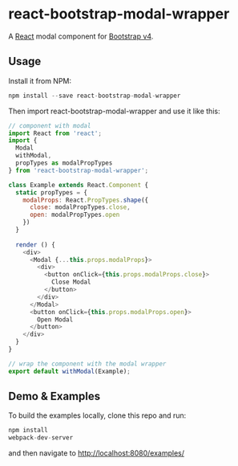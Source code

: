 react-bootstrap-modal-wrapper
=============================
A [React](http://facebook.github.io/react/index.html) modal component for [Bootstrap v4](http://v4-alpha.getbootstrap.com/).

## Usage
Install it from NPM:
```javascript
npm install --save react-bootstrap-modal-wrapper
```
Then import react-bootstrap-modal-wrapper and use it like this:
```javascript
// component with modal
import React from 'react';
import {
  Modal
  withModal,
  propTypes as modalPropTypes
} from 'react-bootstrap-modal-wrapper'; 

class Example extends React.Component {
  static propTypes = {
    modalProps: React.PropTypes.shape({
      close: modalPropTypes.close,
      open: modalPropTypes.open
    })
  }
  
  render () {
    <div>
      <Modal {...this.props.modalProps}>
        <div>
          <button onClick={this.props.modalProps.close}>
            Close Modal
          </button>
        </div>
      </Modal>
      <button onClick={this.props.modalProps.open}>
        Open Modal
      </button>
    </div>
  }
}

// wrap the component with the modal wrapper
export default withModal(Example);
```


## Demo & Examples

To build the examples locally, clone this repo and run:

```javascript
npm install
webpack-dev-server
```
and then navigate to [http://localhost:8080/examples/](http://localhost:8080/examples/)
